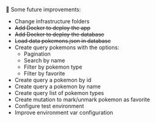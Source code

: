 📌 Some future improvements:
* Change infrastructure folders
* ~~Add Docker to deploy the app~~
* ~~Add Docker to deploy the database~~
* ~~Load data pokemons.json in database~~  
* Create query pokemons with the options:
   - Pagination
   - Search by name
   - Filter by pokemon type
   - Filter by favorite
* Create query a pokemon by id
* Create query a pokemon by name
* Create query list of pokemon types
* Create mutation to mark/unmark pokemon as favorite
* Configure test environment
* Improve environment var configuration